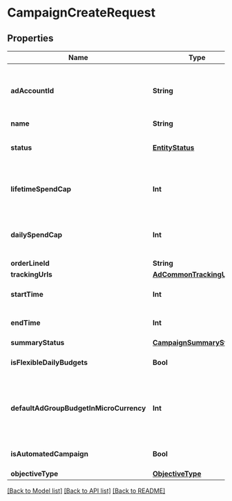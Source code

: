 # CampaignCreateRequest

## Properties
Name | Type | Description | Notes
------------ | ------------- | ------------- | -------------
**adAccountId** | **String** | Campaign&#39;s Advertiser ID. If you want to create a campaign in a Business Account shared account you need to specify the Business Access advertiser ID in both the query path param as well as the request body schema. | 
**name** | **String** | Campaign name. | 
**status** | [**EntityStatus**](EntityStatus.md) |  | [optional] [default to "ACTIVE"]
**lifetimeSpendCap** | **Int** | Campaign total spending cap. Required for Campaign Budget Optimization (CBO) campaigns. This and \&quot;daily_spend_cap\&quot; cannot be set at the same time. | [optional] 
**dailySpendCap** | **Int** | Campaign daily spending cap. Required for Campaign Budget Optimization (CBO) campaigns. This and \&quot;lifetime_spend_cap\&quot; cannot be set at the same time. | [optional] 
**orderLineId** | **String** | Order line ID that appears on the invoice. | [optional] 
**trackingUrls** | [**AdCommonTrackingUrls**](AdCommonTrackingUrls.md) |  | [optional] 
**startTime** | **Int** | Campaign start time. Unix timestamp in seconds. Only used for Campaign Budget Optimization (CBO) campaigns. | [optional] 
**endTime** | **Int** | Campaign end time. Unix timestamp in seconds. Only used for Campaign Budget Optimization (CBO) campaigns. | [optional] 
**summaryStatus** | [**CampaignSummaryStatus**](CampaignSummaryStatus.md) |  | [optional] 
**isFlexibleDailyBudgets** | **Bool** | Determine if a campaign has flexible daily budgets setup. | [optional] [default to false]
**defaultAdGroupBudgetInMicroCurrency** | **Int** | When transitioning from campaign budget optimization to non-campaign budget optimization, the default_ad_group_budget_in_micro_currency will propagate to each child ad groups daily budget. Unit is micro currency of the associated advertiser account. | [optional] 
**isAutomatedCampaign** | **Bool** | Specifies whether the campaign was created in the automated campaign flow | [optional] [default to false]
**objectiveType** | [**ObjectiveType**](ObjectiveType.md) |  | 

[[Back to Model list]](../README.md#documentation-for-models) [[Back to API list]](../README.md#documentation-for-api-endpoints) [[Back to README]](../README.md)



